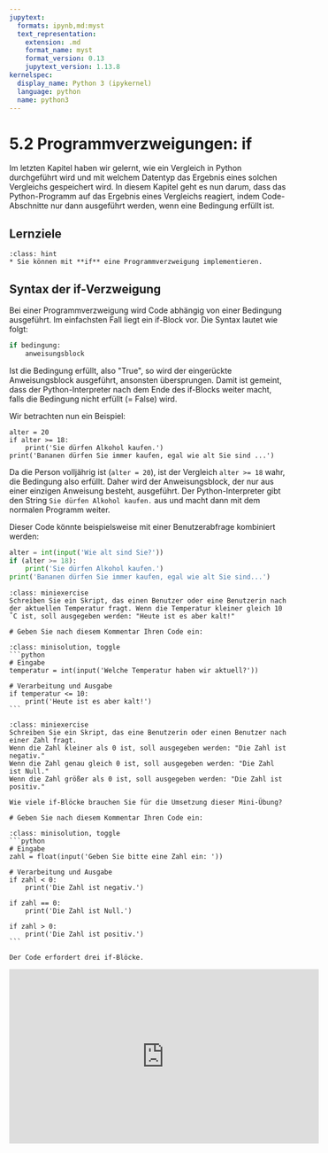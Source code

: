 ```yaml
---
jupytext:
  formats: ipynb,md:myst
  text_representation:
    extension: .md
    format_name: myst
    format_version: 0.13
    jupytext_version: 1.13.8
kernelspec:
  display_name: Python 3 (ipykernel)
  language: python
  name: python3
---
```


# 5.2 Programmverzweigungen: if

Im letzten Kapitel haben wir gelernt, wie ein Vergleich in Python durchgeführt
wird und mit welchem Datentyp das Ergebnis eines solchen Vergleichs gespeichert
wird. In diesem Kapitel geht es nun darum, dass das Python-Programm auf das
Ergebnis eines Vergleichs reagiert, indem Code-Abschnitte nur dann ausgeführt
werden, wenn eine Bedingung erfüllt ist.


## Lernziele

```{admonition} Lernziele
:class: hint
* Sie können mit **if** eine Programmverzweigung implementieren.
```

## Syntax der if-Verzweigung

Bei einer Programmverzweigung wird Code abhängig von einer Bedingung ausgeführt.
Im einfachsten Fall liegt ein if-Block vor. Die Syntax lautet wie folgt:

```python
if bedingung:
    anweisungsblock
```

Ist die Bedingung erfüllt, also "True", so wird der eingerückte Anweisungsblock
ausgeführt, ansonsten übersprungen. Damit ist gemeint, dass der
Python-Interpreter nach dem Ende des if-Blocks weiter macht, falls die Bedingung
nicht erfüllt (= False) wird.

Wir betrachten nun ein Beispiel:

```{code-cell} ipython3
alter = 20
if alter >= 18:
    print('Sie dürfen Alkohol kaufen.')
print('Bananen dürfen Sie immer kaufen, egal wie alt Sie sind ...')
```

Da die Person volljährig ist (`alter = 20`), ist der Vergleich `alter >= 18`
wahr, die Bedingung also erfüllt. Daher wird der Anweisungsblock, der nur aus
einer einzigen Anweisung besteht, ausgeführt. Der Python-Interpreter gibt den
String `Sie dürfen Alkohol kaufen.` aus und macht dann mit dem normalen Programm
weiter.

Dieser Code könnte beispielsweise mit einer Benutzerabfrage kombiniert werden:
```python
alter = int(input('Wie alt sind Sie?'))
if (alter >= 18):
    print('Sie dürfen Alkohol kaufen.')
print('Bananen dürfen Sie immer kaufen, egal wie alt Sie sind...')
```

```{admonition} Mini-Übung
:class: miniexercise
Schreiben Sie ein Skript, das einen Benutzer oder eine Benutzerin nach der aktuellen Temperatur fragt. Wenn die Temperatur kleiner gleich 10 ˚C ist, soll ausgegeben werden: "Heute ist es aber kalt!"
```
```{code-cell} ipython3
# Geben Sie nach diesem Kommentar Ihren Code ein:

```
````{admonition} Lösung
:class: minisolution, toggle
```python
# Eingabe
temperatur = int(input('Welche Temperatur haben wir aktuell?'))

# Verarbeitung und Ausgabe
if temperatur <= 10:
    print('Heute ist es aber kalt!')
```
````

```{admonition} Mini-Übung
:class: miniexercise
Schreiben Sie ein Skript, das eine Benutzerin oder einen Benutzer nach einer Zahl fragt. 
Wenn die Zahl kleiner als 0 ist, soll ausgegeben werden: "Die Zahl ist negativ."
Wenn die Zahl genau gleich 0 ist, soll ausgegeben werden: "Die Zahl ist Null."
Wenn die Zahl größer als 0 ist, soll ausgegeben werden: "Die Zahl ist positiv."

Wie viele if-Blöcke brauchen Sie für die Umsetzung dieser Mini-Übung?
```
```{code-cell} ipython3
# Geben Sie nach diesem Kommentar Ihren Code ein:

```
````{admonition} Lösung
:class: minisolution, toggle
```python
# Eingabe
zahl = float(input('Geben Sie bitte eine Zahl ein: '))

# Verarbeitung und Ausgabe
if zahl < 0:
    print('Die Zahl ist negativ.')

if zahl == 0:
    print('Die Zahl ist Null.')

if zahl > 0:
    print('Die Zahl ist positiv.')
```

Der Code erfordert drei if-Blöcke.
````

<iframe width="560" height="315" src="https://www.youtube.com/embed/b6KzYbM-Hvg" title="YouTube video player" frameborder="0" allow="accelerometer; autoplay; clipboard-write; encrypted-media; gyroscope; picture-in-picture" allowfullscreen></iframe>